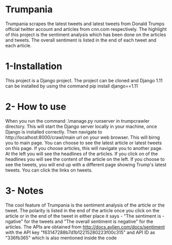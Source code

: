 # Trumpania
Trumpania scrapes the latest tweets and latest tweets from Donald Trumps official twitter account and articles from cnn.com respectively. The highlight of this project is the sentiment
analysis which has been done on the articles and tweets. The overall sentiment is listed in the end of each tweet and each article.


# 1-Installation

This project is a Django project. 
The project can be cloned and Django 1.11 can be installed by using the command pip install django==1.11

# 2- How to use

When you run the command .\manage.py runserver in trumpcrawler directory.  This will start the Django server locally in your machine, once Django is installed correctly. 
Then navigate to http://localhost:8000/crawl/main url on your web browser. This will birng you to main page. You can choose to see the latest article or latest tweets on this page.
If you choose articles, this will navigate you to another page. At the left you will see the headlines of the articles. If you click on of the headlines you will see the content of the article on the left. 
If you choose to see the tweets, you will end up with a different page showing Trump's latest tweets. You can click the links on tweets.

# 3- Notes
The cool feature of Trumpania is the sentiment analysis of the article or the tweet. The polarity is listed in the end of the article once you click on the article or in the end of 
the tweet in either place it says - "The sentiment is - ngative" for the tweets and "The overall sentiment is negative" for the articles. The APIs are obtained from 
http://docs.aylien.com/docs/sentiment with the API key "f63147288b7d1b12215280223f00c315" and API ID as "336fb365" which is also mentioned inside the code
